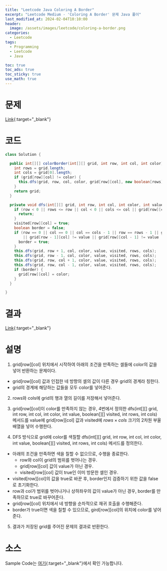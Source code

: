 ```yaml
---
title: "Leetcode Java Coloring A Border"
excerpt: "Leetcode Medium - 'Coloring A Border' 문제 Java 풀이"
last_modified_at: 2024-02-04T10:10:00
header:
  image: /assets/images/leetcode/coloring-a-border.png
categories:
  - Leetcode
tags:
  - Programming
  - Leetcode
  - Java

toc: true
toc_ads: true
toc_sticky: true
use_math: true
---
```

# 문제
[Link](https://leetcode.com/problems/coloring-a-border){:target="_blank"}

# 코드
```java
class Solution {

  public int[][] colorBorder(int[][] grid, int row, int col, int color) {
    int rows = grid.length;
    int cols = grid[0].length;
    if (grid[row][col] != color) {
      this.dfs(grid, row, col, color, grid[row][col], new boolean[rows][cols], rows, cols);
    }
    return grid;
  }

  private void dfs(int[][] grid, int row, int col, int color, int value, boolean[][] visited, int rows, int cols) {
    if (row < 0 || rows <= row || col < 0 || cols <= col || grid[row][col] != value || visited[row][col]) {
      return;
    }
    visited[row][col] = true;
    boolean border = false;
    if (row == 0 || col == 0 || col == cols - 1 || row == rows - 1 || grid[row + 1][col] != value
        || grid[row - 1][col] != value || grid[row][col - 1] != value || grid[row][col + 1] != value) {
      border = true;
    }
    this.dfs(grid, row + 1, col, color, value, visited, rows, cols);
    this.dfs(grid, row - 1, col, color, value, visited, rows, cols);
    this.dfs(grid, row, col + 1, color, value, visited, rows, cols);
    this.dfs(grid, row, col - 1, color, value, visited, rows, cols);
    if (border) {
      grid[row][col] = color;
    }
  }

}
```

# 결과
[Link](https://leetcode.com/problems/coloring-a-border/submissions/1165340389/){:target="_blank"}

# 설명
1. grid[row][col] 위치에서 시작하여 아래의 조건을 만족하는 셀들에 color의 값을 넣어 반환하는 문제이다.
- grid[row][col] 값과 인접한 네 방향의 셀의 값이 다른 경우 grid의 경계라 칭한다.
- grid의 경계에 해당하는 값들을 모두 color를 넣어준다.

2. rows와 cols에 grid의 행과 열의 길이를 저장해서 넣어준다.

3. grid[row][col]이 color를 만족하지 않는 경우, 4번에서 정의한 dfs(int[][] grid, int row, int col, int color, int value, boolean[][] visited, int rows, int cols) 메서드를 value에 grid[row][col] 값과 visited에 $rows \times cols$ 크기의 2차원 부울 배열을 넣어 수행한다.

4. DFS 방식으로 grid에 color를 색칠할 dfs(int[][] grid, int row, int col, int color, int value, boolean[][] visited, int rows, int cols) 메서드를 정의한다.
- 아래의 조건을 만족하면 색을 칠할 수 없으므로, 수행을 종료한다.
  - row와 col이 grid의 범위를 벗어나는 경우.
  - grid[row][col] 값이 value가 아닌 경우.
  - visited[row][col] 값이 true인 이미 방문한 셀인 경우.
- visited[row][col]의 값을 true로 바꾼 후, border인지 검증하기 위한 값을 false로 초기화한다.
- row과 col가 범위를 벗어나거나 상하좌우의 값이 value가 아닌 경우, border를 만족하므로 true로 바꾸어준다.
- grid[row][col] 위치에서 네 방향을 순차적으로 재귀 호출을 수행해준다.
- border가 true이면 색을 칠할 수 있으므로, gird[row][col]의 위치에 color를 넣어준다.

5. 결과가 저장된 grid를 주어진 문제의 결과로 반환한다.

# 소스
Sample Code는 [여기](https://github.com/GracefulSoul/leetcode/blob/master/src/main/java/gracefulsoul/problems/ColoringABorder.java){:target="_blank"}에서 확인 가능합니다.